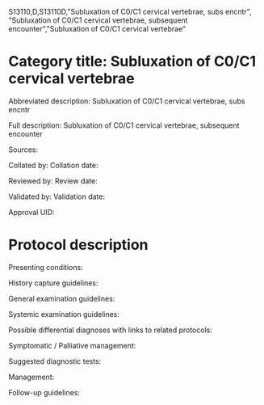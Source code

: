 S13110,D,S13110D,"Subluxation of C0/C1 cervical vertebrae, subs encntr", "Subluxation of C0/C1 cervical vertebrae, subsequent encounter","Subluxation of C0/C1 cervical vertebrae"
# Category title: Subluxation of C0/C1 cervical vertebrae

Abbreviated description: Subluxation of C0/C1 cervical vertebrae, subs encntr

Full description: Subluxation of C0/C1 cervical vertebrae, subsequent encounter

Sources:

Collated by:
Collation date:

Reviewed by:
Review date:

Validated by:
Validation date:

Approval UID:

# Protocol description

Presenting conditions:

History capture guidelines:

General examination guidelines:

Systemic examination guidelines:

Possible differential diagnoses with links to related protocols:

Symptomatic / Palliative management:

Suggested diagnostic tests:

Management:

Follow-up guidelines:
